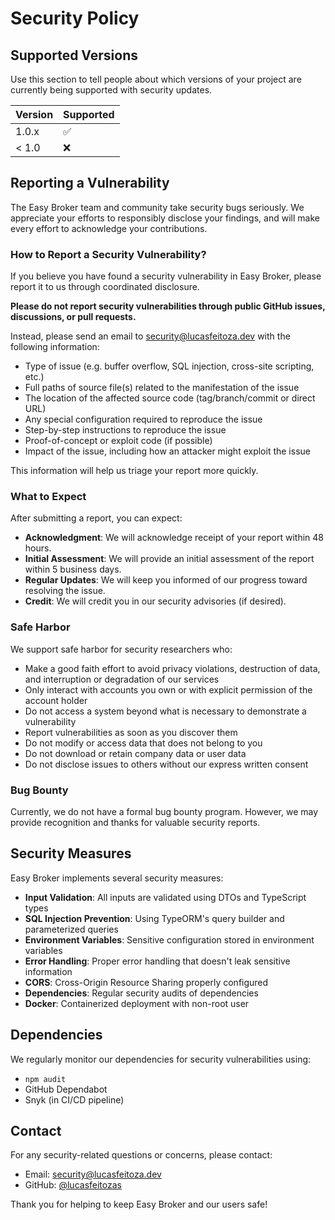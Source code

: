 # Security Policy

## Supported Versions

Use this section to tell people about which versions of your project are
currently being supported with security updates.

| Version | Supported          |
| ------- | ------------------ |
| 1.0.x   | :white_check_mark: |
| < 1.0   | :x:                |

## Reporting a Vulnerability

The Easy Broker team and community take security bugs seriously. We appreciate your efforts to responsibly disclose your findings, and will make every effort to acknowledge your contributions.

### How to Report a Security Vulnerability?

If you believe you have found a security vulnerability in Easy Broker, please report it to us through coordinated disclosure.

**Please do not report security vulnerabilities through public GitHub issues, discussions, or pull requests.**

Instead, please send an email to security@lucasfeitoza.dev with the following information:

- Type of issue (e.g. buffer overflow, SQL injection, cross-site scripting, etc.)
- Full paths of source file(s) related to the manifestation of the issue
- The location of the affected source code (tag/branch/commit or direct URL)
- Any special configuration required to reproduce the issue
- Step-by-step instructions to reproduce the issue
- Proof-of-concept or exploit code (if possible)
- Impact of the issue, including how an attacker might exploit the issue

This information will help us triage your report more quickly.

### What to Expect

After submitting a report, you can expect:

- **Acknowledgment**: We will acknowledge receipt of your report within 48 hours.
- **Initial Assessment**: We will provide an initial assessment of the report within 5 business days.
- **Regular Updates**: We will keep you informed of our progress toward resolving the issue.
- **Credit**: We will credit you in our security advisories (if desired).

### Safe Harbor

We support safe harbor for security researchers who:

- Make a good faith effort to avoid privacy violations, destruction of data, and interruption or degradation of our services
- Only interact with accounts you own or with explicit permission of the account holder
- Do not access a system beyond what is necessary to demonstrate a vulnerability
- Report vulnerabilities as soon as you discover them
- Do not modify or access data that does not belong to you
- Do not download or retain company data or user data
- Do not disclose issues to others without our express written consent

### Bug Bounty

Currently, we do not have a formal bug bounty program. However, we may provide recognition and thanks for valuable security reports.

## Security Measures

Easy Broker implements several security measures:

- **Input Validation**: All inputs are validated using DTOs and TypeScript types
- **SQL Injection Prevention**: Using TypeORM's query builder and parameterized queries
- **Environment Variables**: Sensitive configuration stored in environment variables
- **Error Handling**: Proper error handling that doesn't leak sensitive information
- **CORS**: Cross-Origin Resource Sharing properly configured
- **Dependencies**: Regular security audits of dependencies
- **Docker**: Containerized deployment with non-root user

## Dependencies

We regularly monitor our dependencies for security vulnerabilities using:

- `npm audit`
- GitHub Dependabot
- Snyk (in CI/CD pipeline)

## Contact

For any security-related questions or concerns, please contact:

- Email: security@lucasfeitoza.dev
- GitHub: [@lucasfeitozas](https://github.com/lucasfeitozas)

Thank you for helping to keep Easy Broker and our users safe!
